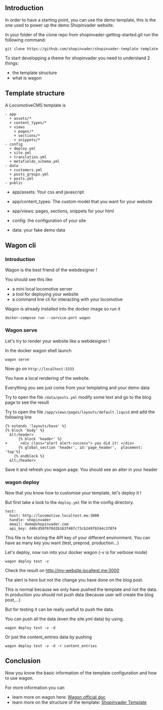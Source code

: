 ## Introduction

In order to have a starting point, you can use the demo template, this is the one used to power up the demo Shopinvader website.

In your folder of the clone repo from shopinvader-getting-started.git run the following command:

```
git clone https://github.com/shopinvader/shopinvader-template template
```


To start developping a theme for shopinvader you need to understand 2 things:

- the template structure
- what is wagon


## Template structure

A LocomotiveCMS template is

```
- app
  + assets/*
  + content_types/*
  + views
    + pages/*
    + sections/*
    + snippets/*
- config
  + deploy.yml
  + site.yml
  + translation.yml
  + metafields_schema.yml
- data
  + customers.yml
  + posts_groups.yml
  + posts.yml
- public
```

- app/assets: Your css and javascript

- app/content_types: The custom model that you want for your website

- app/views: pages, sections, snippets for your html

- config: the configuration of your site

- data: your fake demo data


## Wagon cli

### Introduction

Wagon is the best friend of the webdesigner !

You should see this like

- a mini local locomotive server
- a tool for deploying your website
- a command line cli for interacting with your locomotive


Wagon is already installed into the docker image so run it

```
docker-compose run --service-port wagon
```

### Wagon serve

Let's try to render your website like a webdesigner !

In the docker wagon shell launch

`wagon serve`

Now go on `http://localhost:3333`


You have a local rendering of the website.

Everything you see just come from your templating and your demo data

Try to open the file `/data/posts.yml` modify some text and go to the blog page to see the result


Try to open the file `/app/views/pages/layouts/default.liquid`
and add the following line


```
{% extends 'layouts/base' %}
{% block 'body' %}
  &lt;header>
      {% block 'header' %}
+      <div class="alert alert-success"> you did it! </div>
      {% global_section 'header', id:'page_header',  placement: 'top'%}
    {% endblock %}
  &lt;/header>
```


Save it and refresh you wagon page. You should see an alter in your header

### wagon deploy

Now that you know how to customise your template, let's deploy it !

But first take a look to the `deploy.yml` file in the config directory.

```
test:
  host: http://locomotive.localtest.me:3000
  handle: shopinvader
  email: demo@shopinvader.com
  api_key: d49cd50f6f0d2b163f48fc73cb249f0244c37074
```

This file is for storing the API key of your different environment.
You can have as many key you want (test, preprod, production...)

Let's deploy, now run into your docker wagon (-v is for verbose mode)

`wagon deploy test -v`


Check the result on http://my-website.localtest.me:3000

The alert is here but not the change you have done on the blog post.

This is normal because we only have pushed the template and not the data.
In production you should not push data (because user will create the blog post,...)

But for testing it can be really usefull to push the data.

You can push all the data (even the site.yml data) by using.

`wagon deploy test -v -d`

Or just the content_entries data by pushing

`wagon deploy test -v -d -r content_entries`


## Conclusion

Now you know the basic information of the template configuration and how to use wagon.

For more information you can

- learn more on wagon here: [Wagon official doc](https://doc.locomotivecms.com/docs/deploy)
- learn more on the structure of the template: [Shopinvader Template](/docs/file-structure)
